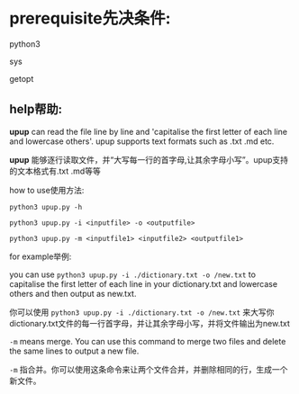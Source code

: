 # prerequisite先决条件:

python3

sys

getopt



## help帮助:

**upup** can read the file line by line and 'capitalise the first letter of each line and lowercase others'. upup supports text formats such as .txt .md etc.

**upup** 能够逐行读取文件，并“大写每一行的首字母,让其余字母小写”。upup支持的文本格式有.txt .md等等



how to use使用方法:

`python3 upup.py -h`

`python3 upup.py -i <inputfile> -o <outputfile>`

`python3 upup.py -m <inputfile1> <inputfile2> <outputfile1> `




for example举例:

you can use `python3 upup.py -i ./dictionary.txt -o /new.txt` to capitalise the first letter of each line in your dictionary.txt and lowercase others and then output as new.txt.

你可以使用 `python3 upup.py -i ./dictionary.txt -o /new.txt` 来大写你dictionary.txt文件的每一行首字母，并让其余字母小写，并将文件输出为new.txt



`-m` means merge. You can use this command to merge two files and delete the same lines to output a new file.

`-m` 指合并。你可以使用这条命令来让两个文件合并，并删除相同的行，生成一个新文件。

